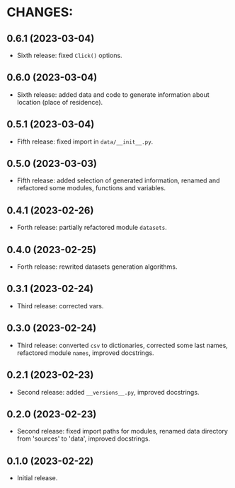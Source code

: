 # CHANGES:

## 0.6.1 (2023-03-04)

- Sixth release: fixed `Click()` options.

## 0.6.0 (2023-03-04)

- Sixth release: added data and code to generate information about location (place of residence).

## 0.5.1 (2023-03-04)

- Fifth release: fixed import in `data/__init__.py`.

## 0.5.0 (2023-03-03)

- Fifth release: added selection of generated information, renamed and refactored some modules, functions and variables.

## 0.4.1 (2023-02-26)

- Forth release: partially refactored module `datasets`.

## 0.4.0 (2023-02-25)

- Forth release: rewrited datasets generation algorithms.

## 0.3.1 (2023-02-24)

- Third release: corrected vars.

## 0.3.0 (2023-02-24)

- Third release: converted `csv` to dictionaries, corrected some last names, refactored module `names`, improved docstrings.

## 0.2.1 (2023-02-23)

- Second release: added `__versions__.py`, improved docstrings.

## 0.2.0 (2023-02-23)

- Second release: fixed import paths for modules, renamed data directory from 'sources' to 'data', improved docstrings.

## 0.1.0 (2023-02-22)

- Initial release.
